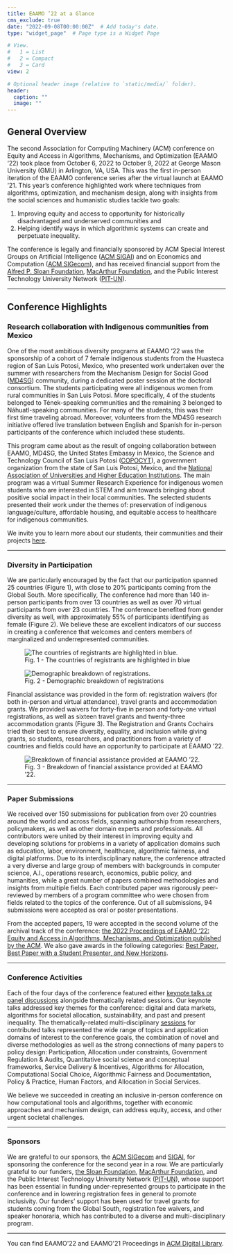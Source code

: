 ```yaml
---
title: EAAMO ’22 at a Glance
cms_exclude: true
date: "2022-09-08T00:00:00Z"  # Add today's date.
type: "widget_page"  # Page type is a Widget Page

# View.
#   1 = List
#   2 = Compact
#   3 = Card
view: 2

# Optional header image (relative to `static/media/` folder).
header:
  caption: ""
  image: ""
---
```


## General Overview

The second Association for Computing Machinery (ACM) conference on Equity and Access in Algorithms, Mechanisms, and Optimization (EAAMO ‘22) took place from October 6, 2022 to October 9, 2022 at George Mason University (GMU) in Arlington, VA, USA. This was the first in-person iteration of the EAAMO conference series after the virtual launch at EAAMO ‘21. This year’s conference highlighted work where techniques from algorithms, optimization, and mechanism design, along with insights from the social sciences and humanistic studies tackle two goals:

1. Improving equity and access to opportunity for historically disadvantaged and underserved communities and
2. Helping identify ways in which algorithmic systems can create and perpetuate inequality.

The conference is legally and financially sponsored by ACM Special Interest Groups on Artificial Intelligence ([ACM SIGAI](https://sigai.acm.org/main/)) and on Economics and Computation ([ACM SIGecom](https://www.sigecom.org/)), and has received financial support from the [Alfred P. Sloan Foundation](https://sloan.org/), [MacArthur Foundation](https://www.macfound.org/), and the Public Interest Technology University Network ([PIT-UN](https://pitcases.org/)).

- - -

## Conference Highlights 

### Research collaboration with Indigenous communities from Mexico 

One of the most ambitious diversity programs at EAAMO ‘22 was the sponsorship of a cohort of 7 female indigenous students from the Huasteca region of San Luis Potosi, Mexico, who presented work undertaken over the summer with researchers from the Mechanism Design for Social Good ([MD4SG](https://www.md4sg.com/)) community, during a dedicated poster session at the doctoral consortium. The students participating were all indigenous women from rural communities in San Luis Potosi. More specifically, 4 of the students belonged to Tének-speaking communities and the remaining 3 belonged to Náhuatl-speaking communities. For many of the students, this was their first time traveling abroad. Moreover, volunteers from the MD4SG research initiative offered live translation between English and Spanish for in-person participants of the conference which included these students.

This program came about as the result of ongoing collaboration between EAAMO, MD4SG, the United States Embassy in Mexico, the Science and Technology Council of San Luis Potosí ([COPOCYT](https://slp.gob.mx/copocyt/Paginas/Inicio.aspx)), a government organization from the state of San Luis Potosí, Mexico, and the [National Association of Universities and Higher Education Institutions](http://www.anuies.mx/). The main program was a virtual Summer Research Experience for indigenous women students who are interested in STEM and aim towards bringing about positive social impact in their local communities. The selected students presented their work under the themes of: preservation of indigenous language/culture, affordable housing, and equitable access to healthcare for indigenous communities. 

We invite you to learn more about our students, their communities and their projects [here](https://conference2023.eaamo.org/copocyt/). 

- - -

### Diversity in Participation

We are particularly encouraged by the fact that our participation spanned 25 countries (Figure 1), with close to 20% participants coming from the Global South. More specifically, The conference had more than 140 in-person participants from over 13 countries as well as over 70 virtual participants from over 23 countries. The conference benefited from gender diversity as well, with approximately 55% of participants identifying as female (Figure 2). We believe these are excellent indicators of our success in creating a conference that welcomes and centers members of marginalized and underrepresented communities.

<figure>
  <img src='../images/registrations.png' alt='The countries of registrants are highlighted in blue.'>
  <figcaption>Fig. 1 - The countries of registrants are highlighted in blue</figcaption>
</figure>

<figure>
  <img src='../images/registration_info.png' alt='Demographic breakdown of registrations.'>
  <figcaption>Fig. 2 - Demographic breakdown of registrations</figcaption>
</figure>

Financial assistance was provided in the form of: registration waivers (for both in-person and virtual attendance), travel grants and accommodation grants. We provided waivers for forty-five in person and forty-one virtual registrations, as well as sixteen travel grants and twenty-three accommodation grants (Figure 3). The Registration and Grants Cochairs tried their best to ensure diversity, equality, and inclusion while giving grants, so students, researchers, and practitioners from a variety of countries and fields could have an opportunity to participate at EAAMO ’22.


<!--<img src='../images/registration_waivers.png' width="300" alt='The number of registration waivers.'>

<img src='../images/travel_awards.png' width="300" alt='The number of travel awards.'>

<img src='../images/accommodation_grants.png' width="300" alt='The number of accommodation grants.'>-->

<figure>
  <img src='../images/grants.png' alt='Breakdown of financial assistance provided at EAAMO ’22.'>
  <figcaption>Fig. 3 - Breakdown of financial assistance provided at EAAMO ’22.</figcaption>
</figure>

- - -

### Paper Submissions

We received over 150 submissions for publication from over 20 countries around the world and across fields, spanning authorship from researchers, policymakers, as well as other domain experts and professionals. All contributors were united by their interest in improving equity and developing solutions for problems in a variety of application domains such as education, labor, environment, healthcare, algorithmic fairness, and digital platforms. Due to its interdisciplinary nature, the conference attracted a very diverse and large group of members with backgrounds in computer science, A.I., operations research, economics, public policy, and humanities, while a great number of papers combined methodologies and insights from multiple fields. Each contributed paper was rigorously peer-reviewed by members of a program committee who were chosen from fields related to the topics of the conference. Out of all submissions, 94 submissions were accepted as oral or poster presentations.

From the accepted papers, 19 were accepted in the second volume of the archival track of the conference: [the 2022 Proceedings of  EAAMO ‘22: Equity and Access in Algorithms, Mechanisms, and Optimization published by the ACM](https://dl.acm.org/doi/proceedings/10.1145/3551624). We also gave awards in the following categories: [Best Paper, Best Paper with a Student Presenter, and New Horizons](https://conference2022.eaamo.org/awards/).

- - -

### Conference Activities

Each of the four days of the conference featured either [keynote talks or panel discussions](https://conference2022.eaamo.org/speakers/) alongside thematically related sessions. Our keynote talks addressed key themes for the conference: digital and data markets, algorithms for societal allocation, sustainability, and past and present inequality. The thematically-related multi-disciplinary [sessions](https://conference2022.eaamo.org/schedule/) for contributed talks represented the wide range of topics and application domains of interest to the conference goals, the combination of novel and diverse methodologies as well as the strong connections of many papers to policy design: Participation, Allocation under constraints, Government Regulation & Audits, Quantitative social science and conceptual frameworks, Service Delivery & Incentives, Algorithms for Allocation, Computational Social Choice, Algorithmic Fairness and Documentation, Policy & Practice, Human Factors, and Allocation in Social Services. 

We believe we succeeded in creating an inclusive in-person conference on how computational tools and algorithms, together with economic approaches and mechanism design, can address equity, access, and other urgent societal challenges.

- - -

### Sponsors

We are grateful to our sponsors, the [ACM SIGecom](https://www.sigecom.org/) and [SIGAI](https://sigai.acm.org/main/), for sponsoring the conference for the second year in a row. We are particularly grateful to our funders, [the Sloan Foundation](https://sloan.org/), [MacArthur Foundation](https://www.macfound.org/), and the Public Interest Technology University Network ([PIT-UN](https://pitcases.org/)), whose support has been essential in funding under-represented groups to participate in the conference and in lowering registration fees in general to promote inclusivity. Our funders’ support has been used for travel grants for students coming from the Global South, registration fee waivers, and speaker honoraria, which has contributed to a diverse and multi-disciplinary program.

- - -
You can find EAAMO'22 and EAAMO'21 Proceedings in [ACM Digital Library](https://dl.acm.org/conference/eaamo/proceedings).